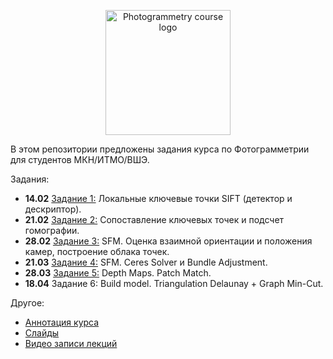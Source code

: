 <p align="center">
  <img width="200" src="/phg_logo.png" alt="Photogrammetry course logo">
</p>

В этом репозитории предложены задания курса по Фотограмметрии для студентов МКН/ИТМО/ВШЭ.

Задания:

- **14.02** [Задание 1:](https://github.com/PhotogrammetryCourse/PhotogrammetryTasks2023/tree/task01) Локальные ключевые точки SIFT (детектор и дескриптор).
- **21.02** [Задание 2:](https://github.com/PhotogrammetryCourse/PhotogrammetryTasks2023/tree/task02) Сопоставление ключевых точек и подсчет гомографии.
- **28.02** [Задание 3:](https://github.com/PhotogrammetryCourse/PhotogrammetryTasks2023/tree/task03) SFM. Оценка взаимной ориентации и положения камер, построение облака точек.
- **21.03** [Задание 4:](https://github.com/PhotogrammetryCourse/PhotogrammetryTasks2023/tree/task04) SFM. Ceres Solver и Bundle Adjustment.
- **28.03** [Задание 5:](https://github.com/PhotogrammetryCourse/PhotogrammetryTasks2023/tree/task05) Depth Maps. Patch Match.
- **18.04** Задание 6: Build model. Triangulation Delaunay + Graph Min-Cut.

Другое:

- [Аннотация курса](https://github.com/PhotogrammetryCourse/PhotogrammetryTasks2023/blob/master/slides/phg_00_course_annotation.pdf)
- [Слайды](https://github.com/PhotogrammetryCourse/PhotogrammetryTasks2023/blob/master/slides)
- [Видео записи лекций](https://www.youtube.com/watch?v=xXrWsCd580g&list=PL5p-5hHpsHBqFm3CQk6jT0amZjW0_2NMU&index=1)

